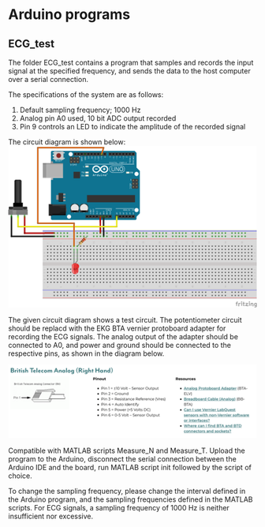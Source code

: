 # Arduino programs

## ECG_test
The folder ECG_test contains a program that samples and records the input signal at the specified frequency, and sends the data to the host computer over a serial connection. 

The specifications of the system are as follows:
1. Default sampling frequency; 1000 Hz
2. Analog pin A0 used, 10 bit ADC output recorded
3. Pin 9 controls an LED to indicate the amplitude of the recorded signal

The circuit diagram is shown below:
![alt text](https://github.com/GitShanks14/ECG-electrode/blob/main/Assets/ECG_test_bb.png)

The given circuit diagram shows a test circuit. The potentiometer circuit should be replacd with the EKG BTA vernier protoboard adapter for recording the ECG signals. The analog output of the adapter should be connected to A0, and power and ground should be connected to the respective pins, as shown in the diagram below. 

![alt text](https://github.com/GitShanks14/ECG-electrode/blob/main/Assets/protoboard_pinout.png)

Compatible with MATLAB scripts Measure_N and Measure_T. Upload the program to the Arduino, disconnect the serial connection between the Arduino IDE and the board, run MATLAB script init followed by the script of choice. 

To change the sampling frequency, please change the interval defined in the Arduino program, and the sampling frequencies defined in the MATLAB scripts. For ECG signals, a sampling frequency of 1000 Hz is neither insufficient nor excessive. 
